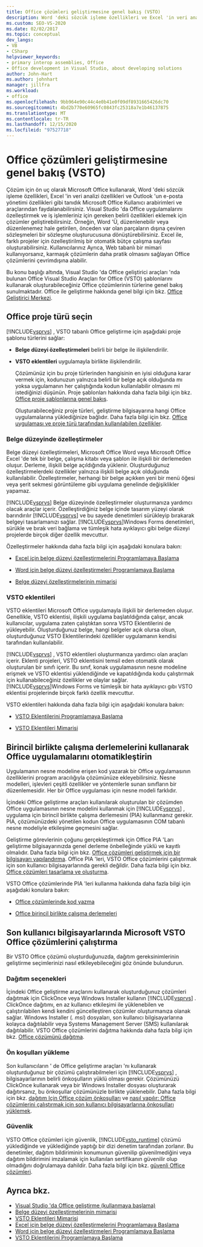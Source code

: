 ```yaml
---
title: Office çözümleri geliştirmesine genel bakış (VSTO)
description: Word 'deki sözcük işleme özellikleri ve Excel 'in veri analizi özellikleri gibi tanıdık Microsoft Office Kullanıcı arabirimleri ve araçları için özelleştirmeler geliştirmeyi öğrenin.
ms.custom: SEO-VS-2020
ms.date: 02/02/2017
ms.topic: conceptual
dev_langs:
- VB
- CSharp
helpviewer_keywords:
- primary interop assemblies, Office
- Office development in Visual Studio, about developing solutions
author: John-Hart
ms.author: johnhart
manager: jillfra
ms.workload:
- office
ms.openlocfilehash: 9bb964e90c44c4e0b41e0f09df8931665426dc70
ms.sourcegitcommit: 4bd2b770e60965fc0843fc25318a7e1b46137875
ms.translationtype: MT
ms.contentlocale: tr-TR
ms.lasthandoff: 12/15/2020
ms.locfileid: "97527718"
---
```

# <a name="office-solutions-development-overview-vsto"></a>Office çözümleri geliştirmesine genel bakış (VSTO)
  Çözüm için ön uç olarak Microsoft Office kullanarak, Word 'deki sözcük işleme özellikleri, Excel 'in veri analizi özellikleri ve Outlook 'un e-posta yönetimi özellikleri gibi tanıdık Microsoft Office Kullanıcı arabirimleri ve araçlarından faydalanabilirsiniz. Visual Studio 'da Office uygulamalarını özelleştirmek ve iş işlemleriniz için gereken belirli özellikleri eklemek için çözümler geliştirebilirsiniz. Örneğin, Word 'Ü, düzenlenebilir veya düzenlenemez hale getirilen, önceden var olan parçaların dışına çeviren sözleşmeleri bir sözleşme oluşturucusuna dönüştürebilirsiniz. Excel ile, farklı projeler için özelleştirilmiş bir otomatik bütçe çalışma sayfası oluşturabilirsiniz. Kullanıcılarınız Ayrıca, Web tabanlı bir mimari kullanıyorsanız, karmaşık çözümlerin daha pratik olmasını sağlayan Office çözümlerini çevrimdışına alabilir.

 Bu konu başlığı altında, Visual Studio 'da Office geliştirici araçları 'nda bulunan Office Visual Studio Araçları for Office (VSTO) şablonlarını kullanarak oluşturabileceğiniz Office çözümlerinin türlerine genel bakış sunulmaktadır. Office ile geliştirme hakkında genel bilgi için bkz. [Office Geliştirici Merkezi](https://developer.microsoft.com/office).

## <a name="choose-an-office-project-type"></a>Office proje türü seçin
 [!INCLUDE[vsprvs](../sharepoint/includes/vsprvs-md.md)] , VSTO tabanlı Office geliştirme için aşağıdaki proje şablonu türlerini sağlar:

- **Belge düzeyi özelleştirmeleri** belirli bir belge ile ilişkilendirilir.

- **VSTO eklentileri** uygulamayla birlikte ilişkilendirilir.

  Çözümünüz için bu proje türlerinden hangisinin en iyisi olduğuna karar vermek için, kodunuzun yalnızca belirli bir belge açık olduğunda mı yoksa uygulamanın her çalıştığında kodun kullanılabilir olmasını mi istediğinizi düşünün. Proje şablonları hakkında daha fazla bilgi için bkz. [Office proje şablonlarına genel bakış](../vsto/office-project-templates-overview.md).

  Oluşturabileceğiniz proje türleri, geliştirme bilgisayarına hangi Office uygulamalarına yüklediğinize bağlıdır. Daha fazla bilgi için bkz. [Office uygulaması ve proje türü tarafından kullanılabilen özellikler](../vsto/features-available-by-office-application-and-project-type.md).

### <a name="document-level-customizations"></a>Belge düzeyinde özelleştirmeler
 Belge düzeyi özelleştirmeleri, Microsoft Office Word veya Microsoft Office Excel 'de tek bir belge, çalışma kitabı veya şablon ile ilişkili bir derlemeden oluşur. Derleme, ilişkili belge açıldığında yüklenir. Oluşturduğunuz özelleştirmelerdeki özellikler yalnızca ilişkili belge açık olduğunda kullanılabilir. Özelleştirmeler, herhangi bir belge açıkken yeni bir menü öğesi veya şerit sekmesi görüntüleme gibi uygulama genelinde değişiklikler yapamaz.

 [!INCLUDE[vsprvs](../sharepoint/includes/vsprvs-md.md)] Belge düzeyinde özelleştirmeler oluşturmanıza yardımcı olacak araçlar içerir. Özelleştirdiğiniz belge içinde tasarım yüzeyi olarak barındırılır [!INCLUDE[vsprvs](../sharepoint/includes/vsprvs-md.md)] ve bu sayede denetimleri sürükleyip bırakarak belgeyi tasarlamanızı sağlar. [!INCLUDE[vsprvs](../sharepoint/includes/vsprvs-md.md)]Windows Forms denetimleri, sürükle ve bırak veri bağlama ve tümleşik hata ayıklayıcı gibi belge düzeyi projelerde birçok diğer özellik mevcuttur.

 Özelleştirmeler hakkında daha fazla bilgi için aşağıdaki konulara bakın:

- [Excel için belge düzeyi özelleştirmelerini Programlamaya Başlama](../vsto/getting-started-programming-document-level-customizations-for-excel.md)

- [Word için belge düzeyi özelleştirmeleri Programlamaya Başlama](../vsto/getting-started-programming-document-level-customizations-for-word.md)

- [Belge düzeyi özelleştirmelerinin mimarisi](../vsto/architecture-of-document-level-customizations.md)

### <a name="vsto-add-ins"></a>VSTO eklentileri
 VSTO eklentileri Microsoft Office uygulamayla ilişkili bir derlemeden oluşur. Genellikle, VSTO eklentisi, ilişkili uygulama başlatıldığında çalışır, ancak kullanıcılar, uygulama zaten çalıştıktan sonra VSTO Eklentilerini de yükleyebilir. Oluşturduğunuz belge, hangi belgeler açık olursa olsun, oluşturduğunuz VSTO Eklentilerindeki özellikler uygulamanın kendisi tarafından kullanılabilir.

 [!INCLUDE[vsprvs](../sharepoint/includes/vsprvs-md.md)] , VSTO eklentileri oluşturmanıza yardımcı olan araçları içerir. Eklenti projeleri, VSTO eklentisini temsil eden otomatik olarak oluşturulan bir sınıfı içerir. Bu sınıf, konak uygulamasının nesne modeline erişmek ve VSTO eklentisi yüklendiğinde ve kapatıldığında kodu çalıştırmak için kullanabileceğiniz özellikler ve olaylar sağlar. [!INCLUDE[vsprvs](../sharepoint/includes/vsprvs-md.md)]Windows Forms ve tümleşik bir hata ayıklayıcı gıbı VSTO eklentisi projelerinde birçok farklı özellik mevcuttur.

 VSTO eklentileri hakkında daha fazla bilgi için aşağıdaki konulara bakın:

- [VSTO Eklentilerini Programlamaya Başlama](../vsto/getting-started-programming-vsto-add-ins.md)

- [VSTO Eklentileri Mimarisi](../vsto/architecture-of-vsto-add-ins.md)

## <a name="automate-office-applications-by-using-primary-interop-assemblies"></a>Birincil birlikte çalışma derlemelerini kullanarak Office uygulamalarını otomatikleştirin
 Uygulamanın nesne modeline erişen kod yazarak bir Office uygulamasının özelliklerini program aracılığıyla çözümünüze ekleyebilirsiniz. Nesne modelleri, işlevleri çeşitli özellikler ve yöntemlerle sunan sınıfların bir düzenlemesidir. Her bir Office uygulaması için nesne modeli farklıdır.

 İçindeki Office geliştirme araçları kullanılarak oluşturulan bir çözümden Office uygulamasının nesne modelini kullanmak için [!INCLUDE[vsprvs](../sharepoint/includes/vsprvs-md.md)] , uygulama için birincil birlikte çalışma derlemesini (PIA) kullanmanız gerekir. PIA, çözümünüzdeki yönetilen kodun Office uygulamasının COM tabanlı nesne modeliyle etkileşime geçmesini sağlar.

 Geliştirme görevlerinin çoğunu gerçekleştirmek için Office PIA 'Ları geliştirme bilgisayarınızda genel derleme önbelleğinde yüklü ve kayıtlı olmalıdır. Daha fazla bilgi için bkz. [Office çözümleri geliştirmek için bir bilgisayarı yapılandırma](../vsto/configuring-a-computer-to-develop-office-solutions.md). Office PIA 'leri, VSTO Office çözümlerini çalıştırmak için son kullanıcı bilgisayarlarında gerekli değildir. Daha fazla bilgi için bkz. [Office çözümleri tasarlama ve oluşturma](../vsto/designing-and-creating-office-solutions.md).

 VSTO Office çözümlerinde PIA 'leri kullanma hakkında daha fazla bilgi için aşağıdaki konulara bakın:

- [Office çözümlerinde kod yazma](../vsto/writing-code-in-office-solutions.md)

- [Office birincil birlikte çalışma derlemeleri](../vsto/office-primary-interop-assemblies.md)

## <a name="run-microsoft-vsto-office-solutions-on-end-user-computers"></a>Son kullanıcı bilgisayarlarında Microsoft VSTO Office çözümlerini çalıştırma
 Bir VSTO Office çözümü oluşturduğunuzda, dağıtım gereksinimlerinin geliştirme seçimlerinizi nasıl etkileyebileceğini göz önünde bulundurun.

### <a name="deployment-options"></a>Dağıtım seçenekleri
 İçindeki Office geliştirme araçlarını kullanarak oluşturduğunuz çözümleri dağıtmak için ClickOnce veya Windows Installer kullanın [!INCLUDE[vsprvs](../sharepoint/includes/vsprvs-md.md)] . ClickOnce dağıtımı, en az kullanıcı etkileşimi ile yüklenebilen ve çalıştırılabilen kendi kendini güncelleştiren çözümler oluşturmanıza olanak sağlar. Windows Installer (*. msi*) dosyaları, son kullanıcı bilgisayarlarına kolayca dağıtılabilir veya Systems Management Server (SMS) kullanılarak dağıtılabilir. VSTO Office çözümlerini dağıtma hakkında daha fazla bilgi için bkz. [Office çözümünü dağıtma](../vsto/deploying-an-office-solution.md).

### <a name="install-prerequisites"></a>Ön koşulları yükleme
 Son kullanıcıların ' de Office geliştirme araçları 'nı kullanarak oluşturduğunuz bir çözümü çalıştırabilmeleri için [!INCLUDE[vsprvs](../sharepoint/includes/vsprvs-md.md)] , bilgisayarlarının belirli önkoşulların yüklü olması gerekir. Çözümünüzü ClickOnce kullanarak veya bir Windows Installer dosyası oluşturarak dağıtırsanız, bu önkoşullar çözümünüzle birlikte yüklenebilir. Daha fazla bilgi için bkz. [dağıtım Için Office çözüm önkoşulları](/previous-versions/bb608617(v=vs.110)) ve [nasıl yapılır: Office çözümlerini çalıştırmak için son kullanıcı bilgisayarlarına önkoşulları yüklemek](/previous-versions/bb608608(v=vs.110)).

### <a name="security"></a>Güvenlik
 VSTO Office çözümleri için güvenlik, [!INCLUDE[vsto_runtime](../vsto/includes/vsto-runtime-md.md)] çözümü yüklediğinde ve yüklediğinde yaptığı bir dizi denetim tarafından zorlanır. Bu denetimler, dağıtım bildiriminin konumunun güvenilip güvenilmediğini veya dağıtım bildirimini imzalamak için kullanılan sertifikanın güvenilir olup olmadığını doğrulamaya dahildir. Daha fazla bilgi için bkz. [güvenli Office çözümleri](../vsto/securing-office-solutions.md).

## <a name="see-also"></a>Ayrıca bkz.
- [Visual Studio 'da Office geliştirme &#40;kullanmaya başlama&#41;](../vsto/getting-started-office-development-in-visual-studio.md)
- [Belge düzeyi özelleştirmelerinin mimarisi](../vsto/architecture-of-document-level-customizations.md)
- [VSTO Eklentileri Mimarisi](../vsto/architecture-of-vsto-add-ins.md)
- [Excel için belge düzeyi özelleştirmelerini Programlamaya Başlama](../vsto/getting-started-programming-document-level-customizations-for-excel.md)
- [Word için belge düzeyi özelleştirmeleri Programlamaya Başlama](../vsto/getting-started-programming-document-level-customizations-for-word.md)
- [VSTO Eklentilerini Programlamaya Başlama](../vsto/getting-started-programming-vsto-add-ins.md)
